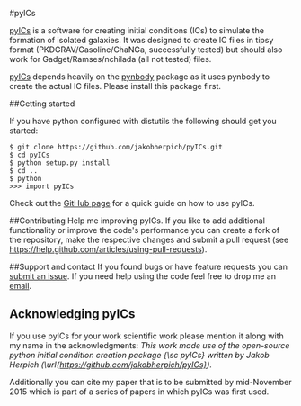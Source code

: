 #pyICs

[pyICs](https://github.com/jakobherpich/pyICs) is a software for creating initial conditions (ICs) to simulate the formation of isolated galaxies. It was designed to create IC files in tipsy format (PKDGRAV/Gasoline/ChaNGa, successfully tested) but should also work for Gadget/Ramses/nchilada (all not tested) files.

[pyICs](https://github.com/jakobherpich/pyICs) depends heavily on the [pynbody](https://github.com/pynbody/pynbody) package as it uses pynbody to create the actual IC files.
Please install this package first.

##Getting started

If you have python configured with distutils the following should get you started:
```
$ git clone https://github.com/jakobherpich/pyICs.git
$ cd pyICs
$ python setup.py install
$ cd ..
$ python
>>> import pyICs
```

Check out the [GitHub page](http://jakobherpich.github.io/pyICs) for a quick guide on how to use
pyICs.

##Contributing
Help me improving pyICs. If you like to add additional functionality or improve the
code's performance you can create a fork of the repository, make the respective changes
and submit a pull request (see https://help.github.com/articles/using-pull-requests).

##Support and contact
If you found bugs or have feature requests you can
[submit an issue](https://github.com/jakobherpich/pyICs/issues).
If you need help using the code feel free to drop me an [email](mailto:herpich@mpia.de).

## Acknowledging pyICs
If you use pyICs for your work scientific work please mention it along with my name in the acknowledgments:
*This work made use of the open-source python initial condition creation package {\sc pyICs} written by Jakob Herpich (\url{https://github.com/jakobherpich/pyICs}).*

Additionally you can cite my paper that is to be submitted by mid-November 2015 which is part of a series of papers in which pyICs was first used.
